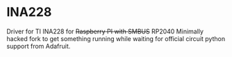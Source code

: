 # INA228
Driver for TI INA228 for ~~Raspberry PI with SMBUS~~ RP2040
Minimally hacked fork to get something running while waiting for official circuit python support from Adafruit.
